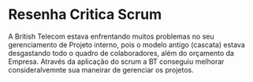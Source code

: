 # Resenha Critica Scrum
A British Telecom estava enfrentando muitos problemas no seu gerenciamento de Projeto interno, pois o modelo antigo (cascata) estava desgastando todo o quadro de colaboradores, além do orçamento da Empresa.
Através da aplicação do scrum a BT conseguiu melhorar consideralvemnte sua maneirar de gerenciar os projetos.
